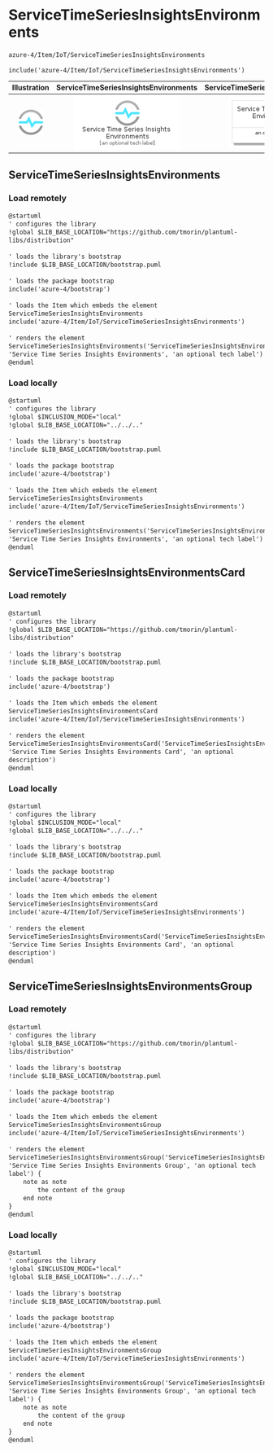# ServiceTimeSeriesInsightsEnvironments


```text
azure-4/Item/IoT/ServiceTimeSeriesInsightsEnvironments
```

```text
include('azure-4/Item/IoT/ServiceTimeSeriesInsightsEnvironments')
```



| Illustration | ServiceTimeSeriesInsightsEnvironments | ServiceTimeSeriesInsightsEnvironmentsCard | ServiceTimeSeriesInsightsEnvironmentsGroup |
| :---: | :---: | :---: | :---: |
| ![illustration for Illustration](../../../azure-4/Item/IoT/ServiceTimeSeriesInsightsEnvironments.png) | ![illustration for ServiceTimeSeriesInsightsEnvironments](../../../azure-4/Item/IoT/ServiceTimeSeriesInsightsEnvironments.Local.png) | ![illustration for ServiceTimeSeriesInsightsEnvironmentsCard](../../../azure-4/Item/IoT/ServiceTimeSeriesInsightsEnvironmentsCard.Local.png) | ![illustration for ServiceTimeSeriesInsightsEnvironmentsGroup](../../../azure-4/Item/IoT/ServiceTimeSeriesInsightsEnvironmentsGroup.Local.png) |




## ServiceTimeSeriesInsightsEnvironments

### Load remotely
```plantuml
@startuml
' configures the library
!global $LIB_BASE_LOCATION="https://github.com/tmorin/plantuml-libs/distribution"

' loads the library's bootstrap
!include $LIB_BASE_LOCATION/bootstrap.puml

' loads the package bootstrap
include('azure-4/bootstrap')

' loads the Item which embeds the element ServiceTimeSeriesInsightsEnvironments
include('azure-4/Item/IoT/ServiceTimeSeriesInsightsEnvironments')

' renders the element
ServiceTimeSeriesInsightsEnvironments('ServiceTimeSeriesInsightsEnvironments', 'Service Time Series Insights Environments', 'an optional tech label')
@enduml
```

### Load locally
```plantuml
@startuml
' configures the library
!global $INCLUSION_MODE="local"
!global $LIB_BASE_LOCATION="../../.."

' loads the library's bootstrap
!include $LIB_BASE_LOCATION/bootstrap.puml

' loads the package bootstrap
include('azure-4/bootstrap')

' loads the Item which embeds the element ServiceTimeSeriesInsightsEnvironments
include('azure-4/Item/IoT/ServiceTimeSeriesInsightsEnvironments')

' renders the element
ServiceTimeSeriesInsightsEnvironments('ServiceTimeSeriesInsightsEnvironments', 'Service Time Series Insights Environments', 'an optional tech label')
@enduml
```

## ServiceTimeSeriesInsightsEnvironmentsCard

### Load remotely
```plantuml
@startuml
' configures the library
!global $LIB_BASE_LOCATION="https://github.com/tmorin/plantuml-libs/distribution"

' loads the library's bootstrap
!include $LIB_BASE_LOCATION/bootstrap.puml

' loads the package bootstrap
include('azure-4/bootstrap')

' loads the Item which embeds the element ServiceTimeSeriesInsightsEnvironmentsCard
include('azure-4/Item/IoT/ServiceTimeSeriesInsightsEnvironments')

' renders the element
ServiceTimeSeriesInsightsEnvironmentsCard('ServiceTimeSeriesInsightsEnvironmentsCard', 'Service Time Series Insights Environments Card', 'an optional description')
@enduml
```

### Load locally
```plantuml
@startuml
' configures the library
!global $INCLUSION_MODE="local"
!global $LIB_BASE_LOCATION="../../.."

' loads the library's bootstrap
!include $LIB_BASE_LOCATION/bootstrap.puml

' loads the package bootstrap
include('azure-4/bootstrap')

' loads the Item which embeds the element ServiceTimeSeriesInsightsEnvironmentsCard
include('azure-4/Item/IoT/ServiceTimeSeriesInsightsEnvironments')

' renders the element
ServiceTimeSeriesInsightsEnvironmentsCard('ServiceTimeSeriesInsightsEnvironmentsCard', 'Service Time Series Insights Environments Card', 'an optional description')
@enduml
```

## ServiceTimeSeriesInsightsEnvironmentsGroup

### Load remotely
```plantuml
@startuml
' configures the library
!global $LIB_BASE_LOCATION="https://github.com/tmorin/plantuml-libs/distribution"

' loads the library's bootstrap
!include $LIB_BASE_LOCATION/bootstrap.puml

' loads the package bootstrap
include('azure-4/bootstrap')

' loads the Item which embeds the element ServiceTimeSeriesInsightsEnvironmentsGroup
include('azure-4/Item/IoT/ServiceTimeSeriesInsightsEnvironments')

' renders the element
ServiceTimeSeriesInsightsEnvironmentsGroup('ServiceTimeSeriesInsightsEnvironmentsGroup', 'Service Time Series Insights Environments Group', 'an optional tech label') {
    note as note
        the content of the group
    end note
}
@enduml
```

### Load locally
```plantuml
@startuml
' configures the library
!global $INCLUSION_MODE="local"
!global $LIB_BASE_LOCATION="../../.."

' loads the library's bootstrap
!include $LIB_BASE_LOCATION/bootstrap.puml

' loads the package bootstrap
include('azure-4/bootstrap')

' loads the Item which embeds the element ServiceTimeSeriesInsightsEnvironmentsGroup
include('azure-4/Item/IoT/ServiceTimeSeriesInsightsEnvironments')

' renders the element
ServiceTimeSeriesInsightsEnvironmentsGroup('ServiceTimeSeriesInsightsEnvironmentsGroup', 'Service Time Series Insights Environments Group', 'an optional tech label') {
    note as note
        the content of the group
    end note
}
@enduml
```

